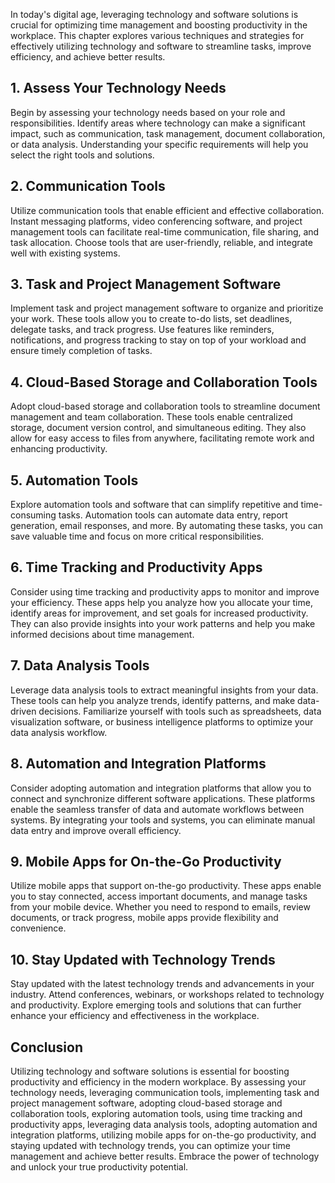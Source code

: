 
In today's digital age, leveraging technology and software solutions is crucial for optimizing time management and boosting productivity in the workplace. This chapter explores various techniques and strategies for effectively utilizing technology and software to streamline tasks, improve efficiency, and achieve better results.

## 1\. Assess Your Technology Needs

Begin by assessing your technology needs based on your role and responsibilities. Identify areas where technology can make a significant impact, such as communication, task management, document collaboration, or data analysis. Understanding your specific requirements will help you select the right tools and solutions.

## 2\. Communication Tools

Utilize communication tools that enable efficient and effective collaboration. Instant messaging platforms, video conferencing software, and project management tools can facilitate real-time communication, file sharing, and task allocation. Choose tools that are user-friendly, reliable, and integrate well with existing systems.

## 3\. Task and Project Management Software

Implement task and project management software to organize and prioritize your work. These tools allow you to create to-do lists, set deadlines, delegate tasks, and track progress. Use features like reminders, notifications, and progress tracking to stay on top of your workload and ensure timely completion of tasks.

## 4\. Cloud-Based Storage and Collaboration Tools

Adopt cloud-based storage and collaboration tools to streamline document management and team collaboration. These tools enable centralized storage, document version control, and simultaneous editing. They also allow for easy access to files from anywhere, facilitating remote work and enhancing productivity.

## 5\. Automation Tools

Explore automation tools and software that can simplify repetitive and time-consuming tasks. Automation tools can automate data entry, report generation, email responses, and more. By automating these tasks, you can save valuable time and focus on more critical responsibilities.

## 6\. Time Tracking and Productivity Apps

Consider using time tracking and productivity apps to monitor and improve your efficiency. These apps help you analyze how you allocate your time, identify areas for improvement, and set goals for increased productivity. They can also provide insights into your work patterns and help you make informed decisions about time management.

## 7\. Data Analysis Tools

Leverage data analysis tools to extract meaningful insights from your data. These tools can help you analyze trends, identify patterns, and make data-driven decisions. Familiarize yourself with tools such as spreadsheets, data visualization software, or business intelligence platforms to optimize your data analysis workflow.

## 8\. Automation and Integration Platforms

Consider adopting automation and integration platforms that allow you to connect and synchronize different software applications. These platforms enable the seamless transfer of data and automate workflows between systems. By integrating your tools and systems, you can eliminate manual data entry and improve overall efficiency.

## 9\. Mobile Apps for On-the-Go Productivity

Utilize mobile apps that support on-the-go productivity. These apps enable you to stay connected, access important documents, and manage tasks from your mobile device. Whether you need to respond to emails, review documents, or track progress, mobile apps provide flexibility and convenience.

## 10\. Stay Updated with Technology Trends

Stay updated with the latest technology trends and advancements in your industry. Attend conferences, webinars, or workshops related to technology and productivity. Explore emerging tools and solutions that can further enhance your efficiency and effectiveness in the workplace.

## Conclusion

Utilizing technology and software solutions is essential for boosting productivity and efficiency in the modern workplace. By assessing your technology needs, leveraging communication tools, implementing task and project management software, adopting cloud-based storage and collaboration tools, exploring automation tools, using time tracking and productivity apps, leveraging data analysis tools, adopting automation and integration platforms, utilizing mobile apps for on-the-go productivity, and staying updated with technology trends, you can optimize your time management and achieve better results. Embrace the power of technology and unlock your true productivity potential.
